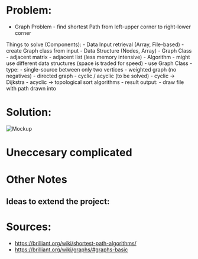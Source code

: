 # Problem:
- Graph Problem - find shortest Path from left-upper corner to right-lower corner

Things to solve (Components):
    - Data Input retrieval (Array, File-based)
        - create Graph class from input
    - Data Structure (Nodes, Array) - Graph Class
        - adjacent matrix
        - adjacent list (less memory intensive) 
    - Algorithm
        - might use different data structures (space is traded for speed)
            - use Graph Class
        - type:
            - single-source between only two vertices
            - weighted graph (no negatives)
            - directed graph
            - cyclic / acyclic (to be solved)
                - cyclic -> Dijkstra
                - acyclic -> topological sort algorithms
    - result output:
        - draw file with path drawn into

# Solution:

![Mockup](../diagrams/mockup.png)

# Uneccesary complicated

# Other Notes
## Ideas to extend the project:

# Sources:
- https://brilliant.org/wiki/shortest-path-algorithms/
- https://brilliant.org/wiki/graphs/#graphs-basic